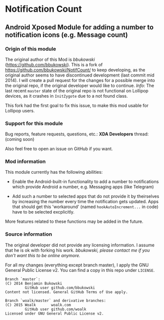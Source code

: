 # Notification Count
## Android Xposed Module for adding a number to notification icons (e.g. Message count)

### Origin of this module
The original author of this Mod is *bbukowski* (https://github.com/bbukowski).
This is a fork of https://github.com/bbukowski/NotifCount/ to keep developing, as the original author seems to have discontinued development (last commit mid 2014).
I will create a pull request for the changes for a possible merge into the original repo, if the original developer would like to continue.
*Info:* The last recent `master` state of the original repo is not functional on Lollipop devices, as it crashes in `InitZygote` due to a not found class.

This fork had the first goal to fix this issue, to make this mod usable for Lollipop users.

### Support for this module
Bug reports, feature requests, questions, etc.:
**XDA Developers** thread:
(coming soon)

Also feel free to open an issue on GitHub if you want.

### Mod information
This module currently has the following abilities:
- Enable the Android-built-in functionality to add a number to notifications which provide Android a number, e.g. Messaging apps (like Telegram)

- Add such a number to selected apps that do not provide it by theirselves by increasing the number every time the notification gets updated.
Apps that should get this 'workaround' (named `hookAutoIncrement...` in code) have to be selected excplicitly.

More features related to these functions may be added in the future.

### Source information
The original developer did not provide any licensing information.
I assume that he is ok with forking his work.
*bbukowski, please contact me if you don't want this to be online anymore.*

For all my changes (everything except branch master), I apply the GNU General Public License v2.
You can find a copy in this repo under `LICENSE`.

```
Branch `master`:
(C) 2014 Benjamin Bukowski
         GitHub user github.com/bbukowski
Content not licensed. General GitHub Terms of Use apply.

Branch `woalk/master` and derivative branches:
(C) 2015 Woalk       woalk.com
         GitHub user github.com/woalk
Licensed under GNU General Public License v2.
```
